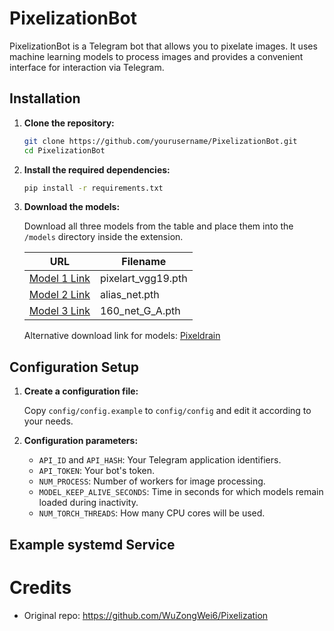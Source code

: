 # PixelizationBot

PixelizationBot is a Telegram bot that allows you to pixelate images. It uses machine learning models to process images and provides a convenient interface for interaction via Telegram.

## Installation

1. **Clone the repository:**

   ```bash
   git clone https://github.com/yourusername/PixelizationBot.git
   cd PixelizationBot
   ```

2. **Install the required dependencies:**

   ```bash
   pip install -r requirements.txt
   ```

3. **Download the models:**

   Download all three models from the table and place them into the `/models` directory inside the extension.

   | URL | Filename |
   |-----|----------|
   | [Model 1 Link](https://drive.google.com/file/d/1VRYKQOsNlE1w1LXje3yTRU5THN2MGdMM/view?usp=sharing) | pixelart_vgg19.pth |
   | [Model 2 Link](https://drive.google.com/file/d/17f2rKnZOpnO9ATwRXgqLz5u5AZsyDvq_/view?usp=sharing) | alias_net.pth |
   | [Model 3 Link](https://drive.google.com/file/d/1i_8xL3stbLWNF4kdQJ50ZhnRFhSDh3Az/view?usp=sharing) | 160_net_G_A.pth |

   Alternative download link for models: [Pixeldrain](https://pixeldrain.com/u/QfmACJAG)

## Configuration Setup

1. **Create a configuration file:**

   Copy `config/config.example` to `config/config` and edit it according to your needs.

2. **Configuration parameters:**

   - `API_ID` and `API_HASH`: Your Telegram application identifiers.
   - `API_TOKEN`: Your bot's token.
   - `NUM_PROCESS`: Number of workers for image processing.
   - `MODEL_KEEP_ALIVE_SECONDS`: Time in seconds for which models remain loaded during inactivity.
   - `NUM_TORCH_THREADS`: How many CPU cores will be used.

## Example systemd Service


# Credits
* Original repo: https://github.com/WuZongWei6/Pixelization